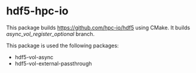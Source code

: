 # hdf5-hpc-io

This package builds https://github.com/hpc-io/hdf5 using CMake.
It builds *async_vol_register_optional* branch.

This package is used the following packages:

* hdf5-vol-async
* hdf5-vol-external-passthrough

